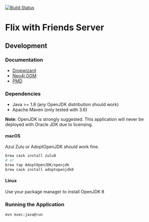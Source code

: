 [![Build Status](https://travis-ci.com/Return0Software/fwf-server.svg?branch=master)](https://travis-ci.com/Return0Software/fwf-server)

# Flix with Friends Server

## Development

### Documentation

* [Dropwizard](https://www.dropwizard.io/1.3.5/docs/manual/index.html)
* [Neo4j OGM](https://neo4j.com/docs/ogm-manual/current/reference/)
* [PMD](https://pmd.github.io/)

### Dependencies

* Java >= 1.8 (any OpenJDK distribution should work)
* Apache Maven (only tested with 3.6)

**Note**: OpenJDK is strongly suggested. This application will never be deployed
with Oracle JDK due to licensing.

#### macOS

Azul Zulu or AdoptOpenJDK should work fine.

```bash
brew cask install zulu8
# or
brew tap AdoptOpenJDK/openjdk
brew cask install adoptopenjdk8
```

#### Linux

Use your package manager to install OpenJDK 8

### Running the Application

```text
mvn exec:java@run
```
